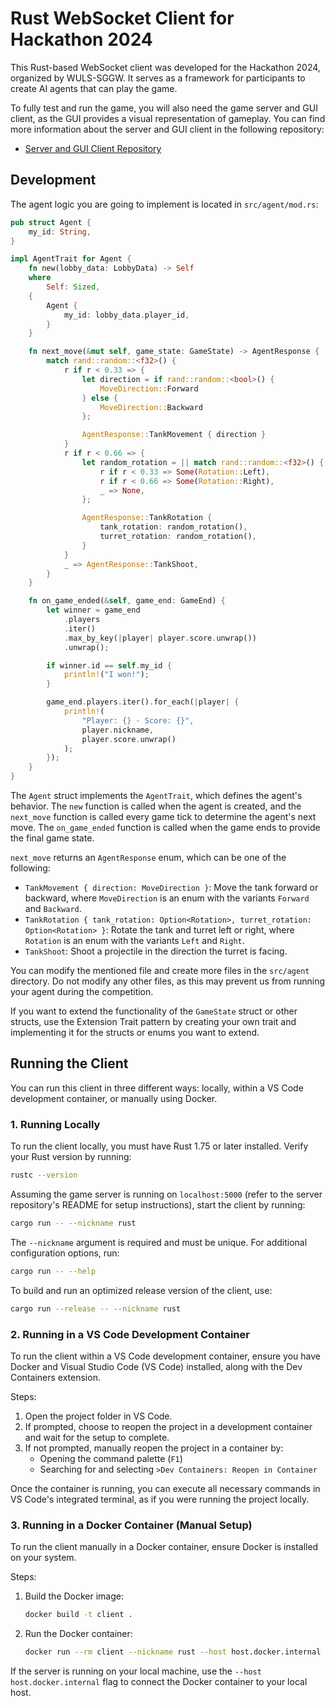 # Rust WebSocket Client for Hackathon 2024

This Rust-based WebSocket client was developed for the Hackathon 2024, organized
by WULS-SGGW. It serves as a framework for participants to create AI agents that
can play the game.

To fully test and run the game, you will also need the game server and GUI
client, as the GUI provides a visual representation of gameplay. You can find
more information about the server and GUI client in the following repository:

- [Server and GUI Client Repository](https://github.com/INIT-SGGW/HackArena2024H2-Game)

## Development

The agent logic you are going to implement is located in `src/agent/mod.rs`:

```rust
pub struct Agent {
    my_id: String,
}

impl AgentTrait for Agent {
    fn new(lobby_data: LobbyData) -> Self
    where
        Self: Sized,
    {
        Agent {
            my_id: lobby_data.player_id,
        }
    }

    fn next_move(&mut self, game_state: GameState) -> AgentResponse {
        match rand::random::<f32>() {
            r if r < 0.33 => {
                let direction = if rand::random::<bool>() {
                    MoveDirection::Forward
                } else {
                    MoveDirection::Backward
                };

                AgentResponse::TankMovement { direction }
            }
            r if r < 0.66 => {
                let random_rotation = || match rand::random::<f32>() {
                    r if r < 0.33 => Some(Rotation::Left),
                    r if r < 0.66 => Some(Rotation::Right),
                    _ => None,
                };

                AgentResponse::TankRotation {
                    tank_rotation: random_rotation(),
                    turret_rotation: random_rotation(),
                }
            }
            _ => AgentResponse::TankShoot,
        }
    }

    fn on_game_ended(&self, game_end: GameEnd) {
        let winner = game_end
            .players
            .iter()
            .max_by_key(|player| player.score.unwrap())
            .unwrap();

        if winner.id == self.my_id {
            println!("I won!");
        }

        game_end.players.iter().for_each(|player| {
            println!(
                "Player: {} - Score: {}",
                player.nickname,
                player.score.unwrap()
            );
        });
    }
}
```

The `Agent` struct implements the `AgentTrait`, which defines the agent's
behavior. The `new` function is called when the agent is created, and the
`next_move` function is called every game tick to determine the agent's next
move. The `on_game_ended` function is called when the game ends to provide the
final game state.

`next_move` returns an `AgentResponse` enum, which can be one of the following:

- `TankMovement { direction: MoveDirection }`: Move the tank forward or
  backward, where `MoveDirection` is an enum with the variants `Forward` and
  `Backward`.
- `TankRotation { tank_rotation: Option<Rotation>, turret_rotation: Option<Rotation> }`:
  Rotate the tank and turret left or right, where `Rotation` is an enum with the
  variants `Left` and `Right`.
- `TankShoot`: Shoot a projectile in the direction the turret is facing.

You can modify the mentioned file and create more files in the `src/agent`
directory. Do not modify any other files, as this may prevent us from running
your agent during the competition.

If you want to extend the functionality of the `GameState` struct or other
structs, use the Extension Trait pattern by creating your own trait and
implementing it for the structs or enums you want to extend.

## Running the Client

You can run this client in three different ways: locally, within a VS Code
development container, or manually using Docker.

### 1. Running Locally

To run the client locally, you must have Rust 1.75 or later installed. Verify
your Rust version by running:

```sh
rustc --version
```

Assuming the game server is running on `localhost:5000` (refer to the server
repository's README for setup instructions), start the client by running:

```sh
cargo run -- --nickname rust
```

The `--nickname` argument is required and must be unique. For additional
configuration options, run:

```sh
cargo run -- --help
```

To build and run an optimized release version of the client, use:

```sh
cargo run --release -- --nickname rust
```

### 2. Running in a VS Code Development Container

To run the client within a VS Code development container, ensure you have Docker
and Visual Studio Code (VS Code) installed, along with the Dev Containers
extension.

Steps:

1. Open the project folder in VS Code.
2. If prompted, choose to reopen the project in a development container and wait
   for the setup to complete.
3. If not prompted, manually reopen the project in a container by:
   - Opening the command palette (`F1`)
   - Searching for and selecting `>Dev Containers: Reopen in Container`

Once the container is running, you can execute all necessary commands in VS
Code's integrated terminal, as if you were running the project locally.

### 3. Running in a Docker Container (Manual Setup)

To run the client manually in a Docker container, ensure Docker is installed on
your system.

Steps:

1. Build the Docker image:
   ```sh
   docker build -t client .
   ```
2. Run the Docker container:
   ```sh
   docker run --rm client --nickname rust --host host.docker.internal
   ```

If the server is running on your local machine, use the
`--host host.docker.internal` flag to connect the Docker container to your local
host.
